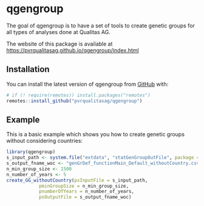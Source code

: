 
# qgengroup

<!-- badges: start -->
<!-- badges: end -->

The goal of qgengroup is to have a set of tools to create genetic groups for all types of analyses done at Qualitas AG. 

The website of this package is available at  https://pvrqualitasag.github.io/qgengroup/index.html

## Installation

You can install the latest version of qgengroup from [GitHub](https://github.com/pvrqualitasag/qgengroup) with:

``` r
# if (! require(remotes)) install.packages("remotes")
remotes::install_github("pvrqualitasag/qgengroup")
```

## Example

This is a basic example which shows you how to create genetic groups without considering countries:

``` r
library(qgengroup)
s_input_path <- system.file("extdata", "statGenGroupOutFile", package = "qgengroup")
s_output_fname_woc <- "genGrDef_functionMain_Default_withoutCountry.csv"
n_min_group_size <- 1500
n_number_of_years <- 5
create_GG_withoutCountry(psInputFile = s_input_path,
            pminGroupSize = n_min_group_size,
            pnumberOfYears = n_number_of_years,
            psOutputFile = s_output_fname_woc)
```

